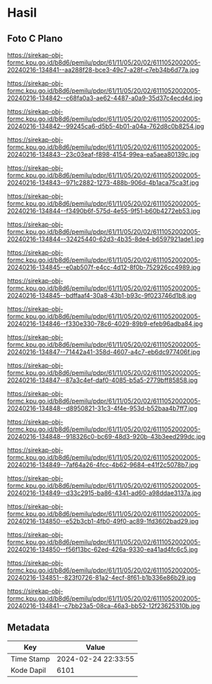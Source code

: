 # Hasil

## Foto C Plano

https://sirekap-obj-formc.kpu.go.id/b8d6/pemilu/pdpr/61/11/05/20/02/6111052002005-20240216-134841--aa288f28-bce3-49c7-a28f-c7eb34b6d77a.jpg

https://sirekap-obj-formc.kpu.go.id/b8d6/pemilu/pdpr/61/11/05/20/02/6111052002005-20240216-134842--c68fa0a3-ae62-4487-a0a9-35d37c4ecd4d.jpg

https://sirekap-obj-formc.kpu.go.id/b8d6/pemilu/pdpr/61/11/05/20/02/6111052002005-20240216-134842--99245ca6-d5b5-4b01-a04a-762d8c0b8254.jpg

https://sirekap-obj-formc.kpu.go.id/b8d6/pemilu/pdpr/61/11/05/20/02/6111052002005-20240216-134843--23c03eaf-f898-4154-99ea-ea5aea80139c.jpg

https://sirekap-obj-formc.kpu.go.id/b8d6/pemilu/pdpr/61/11/05/20/02/6111052002005-20240216-134843--971c2882-1273-488b-906d-4b1aca75ca3f.jpg

https://sirekap-obj-formc.kpu.go.id/b8d6/pemilu/pdpr/61/11/05/20/02/6111052002005-20240216-134844--f3490b6f-575d-4e55-9f51-b60b4272eb53.jpg

https://sirekap-obj-formc.kpu.go.id/b8d6/pemilu/pdpr/61/11/05/20/02/6111052002005-20240216-134844--32425440-62d3-4b35-8de4-b6597921ade1.jpg

https://sirekap-obj-formc.kpu.go.id/b8d6/pemilu/pdpr/61/11/05/20/02/6111052002005-20240216-134845--e0ab507f-e4cc-4d12-8f0b-752926cc4989.jpg

https://sirekap-obj-formc.kpu.go.id/b8d6/pemilu/pdpr/61/11/05/20/02/6111052002005-20240216-134845--bdffaaf4-30a8-43b1-b93c-9f023746d1b8.jpg

https://sirekap-obj-formc.kpu.go.id/b8d6/pemilu/pdpr/61/11/05/20/02/6111052002005-20240216-134846--f330e330-78c6-4029-89b9-efeb96adba84.jpg

https://sirekap-obj-formc.kpu.go.id/b8d6/pemilu/pdpr/61/11/05/20/02/6111052002005-20240216-134847--71442a41-358d-4607-a4c7-eb6dc977406f.jpg

https://sirekap-obj-formc.kpu.go.id/b8d6/pemilu/pdpr/61/11/05/20/02/6111052002005-20240216-134847--87a3c4ef-daf0-4085-b5a5-2779bff85858.jpg

https://sirekap-obj-formc.kpu.go.id/b8d6/pemilu/pdpr/61/11/05/20/02/6111052002005-20240216-134848--d8950821-31c3-4f4e-953d-b52baa4b7ff7.jpg

https://sirekap-obj-formc.kpu.go.id/b8d6/pemilu/pdpr/61/11/05/20/02/6111052002005-20240216-134848--918326c0-bc69-48d3-920b-43b3eed299dc.jpg

https://sirekap-obj-formc.kpu.go.id/b8d6/pemilu/pdpr/61/11/05/20/02/6111052002005-20240216-134849--7af64a26-4fcc-4b62-9684-e41f2c5078b7.jpg

https://sirekap-obj-formc.kpu.go.id/b8d6/pemilu/pdpr/61/11/05/20/02/6111052002005-20240216-134849--d33c2915-ba86-4341-ad60-a98ddae3137a.jpg

https://sirekap-obj-formc.kpu.go.id/b8d6/pemilu/pdpr/61/11/05/20/02/6111052002005-20240216-134850--e52b3cb1-4fb0-49f0-ac89-1fd3602bad29.jpg

https://sirekap-obj-formc.kpu.go.id/b8d6/pemilu/pdpr/61/11/05/20/02/6111052002005-20240216-134850--f56f13bc-62ed-426a-9330-ea41ad4fc6c5.jpg

https://sirekap-obj-formc.kpu.go.id/b8d6/pemilu/pdpr/61/11/05/20/02/6111052002005-20240216-134851--823f0726-81a2-4ecf-8f61-b1b336e86b29.jpg

https://sirekap-obj-formc.kpu.go.id/b8d6/pemilu/pdpr/61/11/05/20/02/6111052002005-20240216-134841--c7bb23a5-08ca-46a3-bb52-12f23625310b.jpg


## Metadata

| Key        | Value               |
| ---------- | ------------------- |
| Time Stamp | 2024-02-24 22:33:55 |
| Kode Dapil | 6101                |



